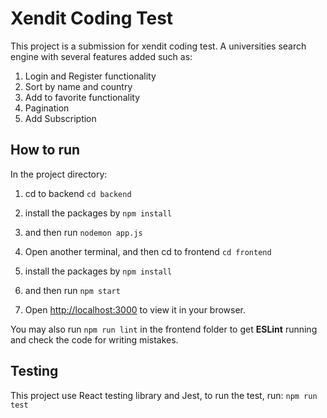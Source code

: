 # Xendit Coding Test

This project is a submission for xendit coding test.
A universities search engine with several features added such as: 
1. Login and Register functionality
2. Sort by name and country
3. Add to favorite functionality
4. Pagination
5. Add Subscription

## How to run

In the project directory:

1. cd to backend
`cd backend`

2. install the packages by 
`npm install`

3. and then run
`nodemon app.js`

4. Open another terminal, and then cd to frontend
`cd frontend`

5. install the packages by 
`npm install`

6. and then run
`npm start`

7. Open [http://localhost:3000](http://localhost:3000) to view it in your browser.

You may also run
`npm run lint`
in the frontend folder to get **ESLint** running and check the code for writing mistakes.

## Testing
This project use React testing library and Jest, to run the test, run:
`npm run test`
